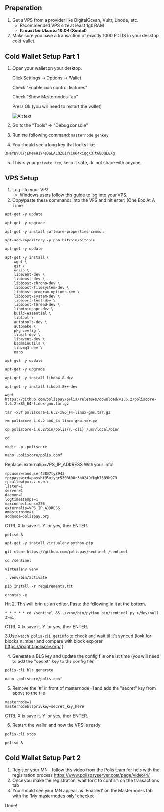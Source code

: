 ## Preperation

1. Get a VPS from a provider like DigitalOcean, Vultr, Linode, etc. 
   - Recommended VPS size at least 1gb RAM 
   - **It must be Ubuntu 16.04 (Xenial)**
2. Make sure you have a transaction of exactly 1000 POLIS in your desktop cold wallet.

## Cold Wallet Setup Part 1

1. Open your wallet on your desktop.

   Click Settings -> Options -> Wallet
   
   Check "Enable coin control features"
   
   Check "Show Masternodes Tab"
   
   Press Ok (you will need to restart the wallet)
   
   ![Alt text](https://github.com/digitalmine/Guide/blob/master/poliswalletsettings.png "Wallet Settings")

   
   
   
2. Go to the "Tools" -> "Debug console"
3. Run the following command: `masternode genkey`
4. You should see a long key that looks like:
```
3HaYBVUCYjEMeeH1Y4sBGLALQZE1Yc1K64xiqgX37tGBDQL8Xg
```
5. This is your `private key`, keep it safe, do not share with anyone.




## VPS Setup

1. Log into your VPS
   - Windows users [follow this guide](https://www.digitalocean.com/community/tutorials/how-to-log-into-your-droplet-with-putty-for-windows-users) to log into your VPS.
2. Copy/paste these commands into the VPS and hit enter: (One Box At A Time)
```
apt-get -y update
```
```
apt-get -y upgrade
```
```
apt-get -y install software-properties-common
```
```
apt-add-repository -y ppa:bitcoin/bitcoin
```
```
apt-get -y update
```
```
apt-get -y install \
    wget \
    git \
    unzip \
    libevent-dev \
    libboost-dev \
    libboost-chrono-dev \
    libboost-filesystem-dev \
    libboost-program-options-dev \
    libboost-system-dev \
    libboost-test-dev \
    libboost-thread-dev \
    libminiupnpc-dev \
    build-essential \
    libtool \
    autotools-dev \
    automake \
    pkg-config \
    libssl-dev \
    libevent-dev \
    bsdmainutils \
    libzmq3-dev \
    nano
```
```
apt-get -y update
```
```
apt-get -y upgrade
```
```
apt-get -y install libdb4.8-dev
```
```
apt-get -y install libdb4.8++-dev
```
```
wget https://github.com/polispay/polis/releases/download/v1.6.2/poliscore-1.6.2-x86_64-linux-gnu.tar.gz
```
```
tar -xvf poliscore-1.6.2-x86_64-linux-gnu.tar.gz
```
```
rm poliscore-1.6.2-x86_64-linux-gnu.tar.gz
```
```
cp poliscore-1.6.2/bin/polis{d,-cli} /usr/local/bin/
```
```
cd
```
```
mkdir -p .poliscore
```
```
nano .poliscore/polis.conf
```
Replace:
externalip=VPS_IP_ADDRESS
With your info!
```
rpcuser=randuser43897ty8943
rpcpassword=passhf95uiygr5308h08r3h0249fbgh7389h973
rpcallowip=127.0.0.1
listen=1
server=1
daemon=1
logtimestamps=1
maxconnections=256
externalip=VPS_IP_ADDRESS
#masternode=1
addnode=polispay.org
```
CTRL X to save it. Y for yes, then ENTER.
```
polisd &
```
```
apt-get -y install virtualenv python-pip
```
```
git clone https://github.com/polispay/sentinel /sentinel
```
```
cd /sentinel
```
```
virtualenv venv
```
```
. venv/bin/activate
```
```
pip install -r requirements.txt
```
```
crontab -e
```
Hit 2. This will brin up an editor. Paste the following in it at the bottom.
```
* * * * * cd /sentinel && ./venv/bin/python bin/sentinel.py >/dev/null 2>&1
```
CTRL X to save it. Y for yes, then ENTER.

3.Use `watch polis-cli getinfo` to check and wait til it's synced 
  (look for blocks number and compare with block explorer https://insight.polispay.org/ )
  
4. Generate a BLS key and update the config file one lat time (you will need to add the "secret" key to the config file)
```
polis-cli bls generate
```
```
nano .poliscore/polis.conf
```
5. Remove the '#' in front of masternode=1 and add the "secret" key from above to the file
```
masternode=1
masternodeblsprivkey=secret_key_here
```
CTRL X to save it. Y for yes, then ENTER.

6. Restart the wallet and now the VPS is ready
```
polis-cli stop
```
```
polisd &
```

## Cold Wallet Setup Part 2 

1. Register your MN - follow this video from the Polis team for help with the registration process
   https://www.polispayserver.com/page/video/4/
2. Once you make the registration, wait for it to confirm on the transactions tab
3. You should see your MN appear as 'Enabled' on the Masternodes tab with the 'My masternodes only' checked

Done!
